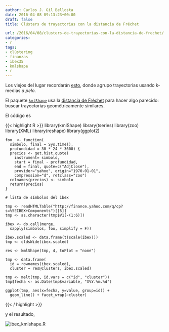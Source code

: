 ```yaml
---
author: Carlos J. Gil Bellosta
date: 2016-04-08 09:13:23+00:00
draft: false
title: Clústers de trayectorias con la distancia de Fréchet

url: /2016/04/08/clusters-de-trayectorias-con-la-distancia-de-frechet/
categories:
- r
tags:
- clústering
- finanzas
- ibex35
- kmlshape
- r
---
```


Los viejos del lugar recordarán [esto](https://www.datanalytics.com/2013/02/27/que-ha-pasado-en-el-ibex-durante-el-ultimo-mes/), donde agrupo trayectorias usando k-medias _a pelo_.

El paquete [`kmlShape`](https://cran.r-project.org/web/packages/kmlShape/index.html) usa la [distancia de Fréchet](https://en.wikipedia.org/wiki/Fr%C3%A9chet_distance) para hacer algo parecido: buscar trayectorias geométricamente similares.

El código es


{{< highlight R >}}
    library(kmlShape)
    library(tseries)
    library(zoo)
    library(XML)
    library(reshape)
    library(ggplot2)

    foo  <- function(
      simbolo, final = Sys.time(),
      profundidad = 30 * 24 * 3600) {
      precios <- get.hist.quote(
        instrument= simbolo,
        start = final - profundidad,
        end = final, quote=c("AdjClose"),
        provider="yahoo", origin="1970-01-01",
        compression="d", retclass="zoo")
      colnames(precios) <- simbolo
      return(precios)
    }

    # lista de símbolos del ibex

    tmp <- readHTMLTable("http://finance.yahoo.com/q/cp?s=%5EIBEX+Components")[[5]]
    tmp <- as.character(tmp$V1[-(1:6)])

    ibex <- do.call(merge,
      sapply(simbolos, foo, simplify = F))

    ibex.scaled <- data.frame(t(scale(ibex)))
    tmp <- cldsWide(ibex.scaled)

    res <- kmlShape(tmp, 4, toPlot = "none")

    tmp <- data.frame(
      id = rownames(ibex.scaled),
      cluster = res@clusters, ibex.scaled)

    tmp <- melt(tmp, id.vars = c("id", "cluster"))
    tmp$fecha <- as.Date(tmp$variable, "X%Y.%m.%d")

    ggplot(tmp, aes(x=fecha, y=value, group=id)) +
      geom_line() + facet_wrap(~cluster)
{{< / highlight >}}

y el resultado,

![ibex_kmlshape.R](/wp-uploads/2016/04/ibex_kmlshape.R.png#center)

